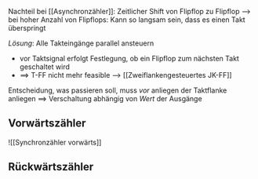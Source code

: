 Nachteil bei [[Asynchronzähler]]: Zeitlicher Shift von Flipflop zu Flipflop
--> bei hoher Anzahl von Flipflops: Kann so langsam sein, dass es einen Takt überspringt

_Lösung_: Alle Takteingänge parallel ansteuern
- vor Taktsignal erfolgt Festlegung, ob ein Flipflop zum nächsten Takt geschaltet wird
- ==> T-FF nicht mehr feasible --> [[Zweiflankengesteuertes JK-FF]]

Entscheidung, was passieren soll, muss _vor_ anliegen der Taktflanke anliegen
==> Verschaltung abhängig von _Wert_ der Ausgänge


## Vorwärtszähler
![[Synchronzähler vorwärts]]

## Rückwärtszähler